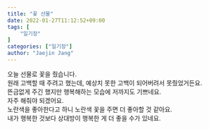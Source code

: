```yaml
---
title: "꽃 선물"
date: 2022-01-27T11:12:52+09:00
tags: [
	"일기장"
]
categories: ["일기장"]
author: "Jaejin Jang"
---
```


오늘 선물로 꽃을 줬습니다.  
원래 고백할 때 주려고 했는데, 예상치 못한 고백이 되어버려서 못줬었거든요.  
뜬금없게 주긴 했지만 행복해하는 모습에 저까지도 기쁘네요.  
자주 해줘야 되겠어요.  
노란색을 좋아한다고 하니 노란색 꽃을 주면 더 좋아할 것 같아요.  
내가 행복한 것보다 상대방이 행복한 게 더 좋을 수가 있네요.  

